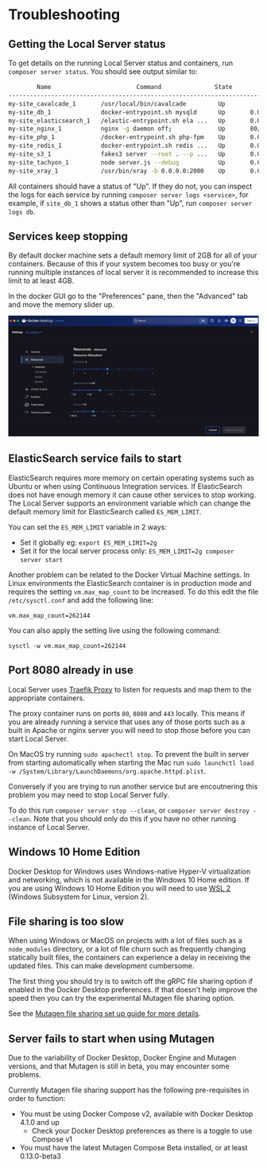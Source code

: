 # Troubleshooting

## Getting the Local Server status

To get details on the running Local Server status and containers, run `composer server status`. You should see output similar to:

```sh
        Name                        Command               State                  Ports
-----------------------------------------------------------------------------------------------------
my-site_cavalcade_1       /usr/local/bin/cavalcade         Up
my-site_db_1              docker-entrypoint.sh mysqld      Up       0.0.0.0:32818->3306/tcp
my-site_elasticsearch_1   /elastic-entrypoint.sh ela ...   Up       0.0.0.0:32821->9200/tcp, 9300/tcp
my-site_nginx_1           nginx -g daemon off;             Up       80/tcp, 0.0.0.0:32823->8080/tcp
my-site_php_1             /docker-entrypoint.sh php-fpm    Up       0.0.0.0:32822->9000/tcp
my-site_redis_1           docker-entrypoint.sh redis ...   Up       0.0.0.0:32820->6379/tcp
my-site_s3_1              fakes3 server --root . --p ...   Up       0.0.0.0:32819->8000/tcp
my-site_tachyon_1         node server.js --debug           Up       0.0.0.0:8081->8080/tcp
my-site_xray_1            /usr/bin/xray -b 0.0.0.0:2000    Up       0.0.0.0:32817->2000/tcp, 2000/udp
```

All containers should have a status of "Up". If they do not, you can inspect the logs for each service by running `composer server logs <service>`, for example, if `site_db_1` shows a status other than "Up", run `composer server logs db`.

## Services keep stopping

By default docker machine sets a default memory limit of 2GB for all of your containers. Because of this if your system becomes too busy or you're running multiple instances of local server it is recommended to increase this limit to at least 4GB.

In the docker GUI go to the "Preferences" pane, then the "Advanced" tab and move the memory slider up.

![Docker Advanced Settings](./assets/docker-gui-advanced.png)

## ElasticSearch service fails to start

ElasticSearch requires more memory on certain operating systems such as Ubuntu or when using Continuous Integration services. If ElasticSearch does not have enough memory it can cause other services to stop working. The Local Server supports an environment variable which can change the default memory limit for ElasticSearch called `ES_MEM_LIMIT`.

You can set the `ES_MEM_LIMIT` variable in 2 ways:

- Set it globally eg: `export ES_MEM_LIMIT=2g`
- Set it for the local server process only: `ES_MEM_LIMIT=2g composer server start`

Another problem can be related to the Docker Virtual Machine settings. In Linux environments the ElasticSearch container is in production mode and requires the setting `vm.max_map_count` to be increased. To do this edit the file `/etc/sysctl.conf` and add the following line:

```
vm.max_map_count=262144
```

You can also apply the setting live using the following command:

```
sysctl -w vm.max_map_count=262144
```

## Port 8080 already in use

Local Server uses [Traefik Proxy](https://doc.traefik.io/traefik/) to listen for requests and map them to the appropriate containers.

The proxy container runs on ports `80`, `8080` and `443` locally. This means if you are already running a service that uses any of those ports such as a built in Apache or nginx server you will need to stop those before you can start Local Server.

On MacOS try running `sudo apachectl stop`. To prevent the built in server from starting automatically when starting the Mac run `sudo launchctl load -w /System/Library/LaunchDaemons/org.apache.httpd.plist`.

Conversely if you are trying to run another service but are encoutnering this problem you may need to stop Local Server fully.

To do this run `composer server stop --clean`, or `composer server destroy --clean`. Note that you should only do this if you have no other running instance of Local Server.

## Windows 10 Home Edition

Docker Desktop for Windows uses Windows-native Hyper-V virtualization and networking, which is not available in the Windows 10 Home edition. If you are using Windows 10 Home Edition you will need to use [WSL 2](https://learn.microsoft.com/en-us/windows/wsl/tutorials/wsl-containers) (Windows Subsystem for Linux, version 2).


## File sharing is too slow

When using Windows or MacOS on projects with a lot of files such as a `node_modules` directory, or a lot of file churn such as frequently changing statically built files, the containers can experience a delay in receiving the updated files. This can make development cumbersome.

The first thing you should try is to switch off the gRPC file sharing option if enabled in the Docker Desktop preferences. If that doesn't help improve the speed then you can try the experimental Mutagen file sharing option.

See the [Mutagen file sharing set up guide for more details](./mutagen-file-sharing.md).

## Server fails to start when using Mutagen

Due to the variability of Docker Desktop, Docker Engine and Mutagen versions, and that Mutagen is still in beta, you may encounter some problems.

Currently Mutagen file sharing support has the following pre-requisites in order to function:

- You must be using Docker Compose v2, available with Docker Desktop 4.1.0 and up
  - Check your Docker Desktop preferences as there is a toggle to use Compose v1
- You must have the latest Mutagen Compose Beta installed, or at least 0.13.0-beta3
